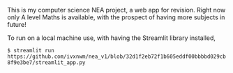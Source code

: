 This is my computer science NEA project, a web app for revision. Right now only A level Maths is available, with the prospect of having more subjects in future!

To run on a local machine use, with having the Streamlit library installed,

```$ streamlit run https://github.com/ivxnwm/nea_v1/blob/32d1f2eb72f1b605eddf00bbbbd029cb8f9e3be7/streamlit_app.py```